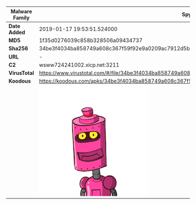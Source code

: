 | Malware Family | SpyNote                                                      |
| -------------- | ------------------------------------------------------------ |
| **Date Added** | 2019-01-17 19:53:51.524000                                                   |
| **MD5**        | 1f35d0276039c858b328506a09434737                             |
| **Sha256**     | 34be3f4034ba858749a608c367f59f92e9a0209ac7912d5bbdc6c9c94b91c800 |
| **URL**        | -                                                            |
| **C2**         | wsww724241002.xicp.net:3211 |
| **VirusTotal** | https://www.virustotal.com/#/file/34be3f4034ba858749a608c367f59f92e9a0209ac7912d5bbdc6c9c94b91c800/detection |
| **Koodous**    | https://koodous.com/apks/34be3f4034ba858749a608c367f59f92e9a0209ac7912d5bbdc6c9c94b91c800 |
|                | ![](../assets/34be3f4034ba858749a608c367f59f92e9a0209ac7912d5bbdc6c9c94b91c800.png) |
